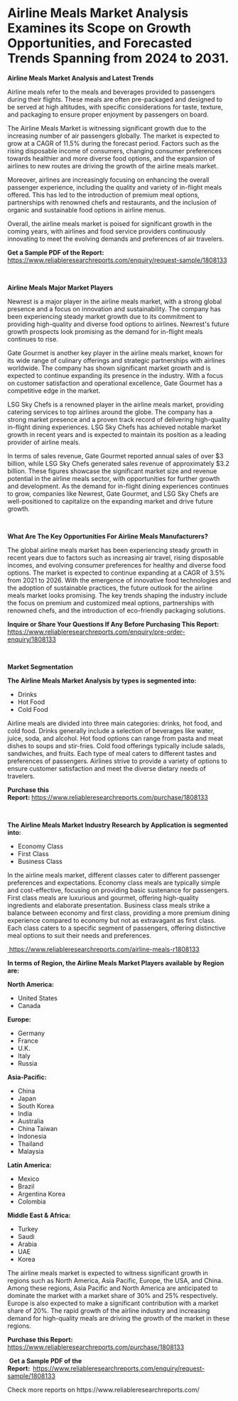 <p><h1>Airline Meals Market Analysis Examines its Scope on Growth Opportunities, and Forecasted Trends Spanning from 2024 to 2031.</h1></p><p><strong>Airline Meals Market Analysis and Latest Trends</strong></p>
<p><p>Airline meals refer to the meals and beverages provided to passengers during their flights. These meals are often pre-packaged and designed to be served at high altitudes, with specific considerations for taste, texture, and packaging to ensure proper enjoyment by passengers on board.</p><p>The Airline Meals Market is witnessing significant growth due to the increasing number of air passengers globally. The market is expected to grow at a CAGR of 11.5% during the forecast period. Factors such as the rising disposable income of consumers, changing consumer preferences towards healthier and more diverse food options, and the expansion of airlines to new routes are driving the growth of the airline meals market.</p><p>Moreover, airlines are increasingly focusing on enhancing the overall passenger experience, including the quality and variety of in-flight meals offered. This has led to the introduction of premium meal options, partnerships with renowned chefs and restaurants, and the inclusion of organic and sustainable food options in airline menus.</p><p>Overall, the airline meals market is poised for significant growth in the coming years, with airlines and food service providers continuously innovating to meet the evolving demands and preferences of air travelers.</p></p>
<p><strong>Get a Sample PDF of the Report:&nbsp;</strong> <a href="https://www.reliableresearchreports.com/enquiry/request-sample/1808133">https://www.reliableresearchreports.com/enquiry/request-sample/1808133</a></p>
<p>&nbsp;</p>
<p><strong>Airline Meals Major Market Players</strong></p>
<p><p>Newrest is a major player in the airline meals market, with a strong global presence and a focus on innovation and sustainability. The company has been experiencing steady market growth due to its commitment to providing high-quality and diverse food options to airlines. Newrest's future growth prospects look promising as the demand for in-flight meals continues to rise.</p><p>Gate Gourmet is another key player in the airline meals market, known for its wide range of culinary offerings and strategic partnerships with airlines worldwide. The company has shown significant market growth and is expected to continue expanding its presence in the industry. With a focus on customer satisfaction and operational excellence, Gate Gourmet has a competitive edge in the market.</p><p>LSG Sky Chefs is a renowned player in the airline meals market, providing catering services to top airlines around the globe. The company has a strong market presence and a proven track record of delivering high-quality in-flight dining experiences. LSG Sky Chefs has achieved notable market growth in recent years and is expected to maintain its position as a leading provider of airline meals.</p><p>In terms of sales revenue, Gate Gourmet reported annual sales of over $3 billion, while LSG Sky Chefs generated sales revenue of approximately $3.2 billion. These figures showcase the significant market size and revenue potential in the airline meals sector, with opportunities for further growth and development. As the demand for in-flight dining experiences continues to grow, companies like Newrest, Gate Gourmet, and LSG Sky Chefs are well-positioned to capitalize on the expanding market and drive future growth.</p></p>
<p>&nbsp;</p>
<p><strong>What Are The Key Opportunities For Airline Meals Manufacturers?</strong></p>
<p><p>The global airline meals market has been experiencing steady growth in recent years due to factors such as increasing air travel, rising disposable incomes, and evolving consumer preferences for healthy and diverse food options. The market is expected to continue expanding at a CAGR of 3.5% from 2021 to 2026. With the emergence of innovative food technologies and the adoption of sustainable practices, the future outlook for the airline meals market looks promising. The key trends shaping the industry include the focus on premium and customized meal options, partnerships with renowned chefs, and the introduction of eco-friendly packaging solutions.</p></p>
<p><strong>Inquire or Share Your Questions If Any Before Purchasing This Report:</strong> <a href="https://www.reliableresearchreports.com/enquiry/pre-order-enquiry/1808133">https://www.reliableresearchreports.com/enquiry/pre-order-enquiry/1808133</a></p>
<p>&nbsp;</p>
<p><strong>Market Segmentation</strong></p>
<p><strong>The Airline Meals Market Analysis by types is segmented into:</strong></p>
<p><ul><li>Drinks</li><li>Hot Food</li><li>Cold Food</li></ul></p>
<p><p>Airline meals are divided into three main categories: drinks, hot food, and cold food. Drinks generally include a selection of beverages like water, juice, soda, and alcohol. Hot food options can range from pasta and meat dishes to soups and stir-fries. Cold food offerings typically include salads, sandwiches, and fruits. Each type of meal caters to different tastes and preferences of passengers. Airlines strive to provide a variety of options to ensure customer satisfaction and meet the diverse dietary needs of travelers.</p></p>
<p><strong>Purchase this Report:&nbsp;</strong><a href="https://www.reliableresearchreports.com/purchase/1808133">https://www.reliableresearchreports.com/purchase/1808133</a></p>
<p>&nbsp;</p>
<p><strong>The Airline Meals Market Industry Research by Application is segmented into:</strong></p>
<p><ul><li>Economy Class</li><li>First Class</li><li>Business Class</li></ul></p>
<p><p>In the airline meals market, different classes cater to different passenger preferences and expectations. Economy class meals are typically simple and cost-effective, focusing on providing basic sustenance for passengers. First class meals are luxurious and gourmet, offering high-quality ingredients and elaborate presentation. Business class meals strike a balance between economy and first class, providing a more premium dining experience compared to economy but not as extravagant as first class. Each class caters to a specific segment of passengers, offering distinctive meal options to suit their needs and preferences.</p></p>
<p><a href="https://www.reliableresearchreports.com/airline-meals-r1808133">&nbsp;https://www.reliableresearchreports.com/airline-meals-r1808133</a></p>
<p><strong>In terms of Region, the Airline Meals Market Players available by Region are:</strong></p>
<p>
    <p> <strong> North America: </strong>
        <ul>
            <li>United States</li>
            <li>Canada</li>
        </ul>
        </p> 
    <p> <strong> Europe: </strong>
        <ul>
            <li>Germany</li>
            <li>France</li>
            <li>U.K.</li>
            <li>Italy</li>
            <li>Russia</li>
        </ul>
        </p> 
    <p> <strong> Asia-Pacific: </strong>
        <ul>
            <li>China</li>
            <li>Japan</li>
            <li>South Korea</li>
            <li>India</li>
            <li>Australia</li>
            <li>China Taiwan</li>
            <li>Indonesia</li>
            <li>Thailand</li>
            <li>Malaysia</li>
        </ul>
        </p> 
    <p> <strong> Latin America: </strong>
        <ul>
            <li>Mexico</li>
            <li>Brazil</li>
            <li>Argentina Korea</li>
            <li>Colombia</li>
        </ul>
        </p> 
    <p> <strong> Middle East & Africa: </strong>
        <ul>
            <li>Turkey</li>
            <li>Saudi</li>
            <li>Arabia</li>
            <li>UAE</li>
            <li>Korea</li>
        </ul>
    </p>
    </p>
<p><p>The airline meals market is expected to witness significant growth in regions such as North America, Asia Pacific, Europe, the USA, and China. Among these regions, Asia Pacific and North America are anticipated to dominate the market with a market share of 30% and 25% respectively. Europe is also expected to make a significant contribution with a market share of 20%. The rapid growth of the airline industry and increasing demand for high-quality meals are driving the growth of the market in these regions.</p></p>
<p><strong>Purchase this Report: </strong><a href="https://www.reliableresearchreports.com/purchase/1808133">https://www.reliableresearchreports.com/purchase/1808133</a></p>
<p>&nbsp;<strong>Get a Sample PDF of the Report:&nbsp;&nbsp;</strong><a href="https://www.reliableresearchreports.com/enquiry/request-sample/1808133">https://www.reliableresearchreports.com/enquiry/request-sample/1808133</a></p>
<p><strong></strong></p>
<p>Check more reports on https://www.reliableresearchreports.com/</p>